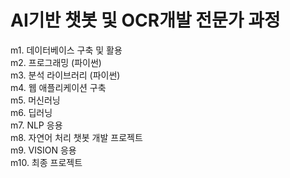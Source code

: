 # AI기반 챗봇 및 OCR개발 전문가 과정  
m1. 데이터베이스 구축 및 활용  
m2. 프로그래밍 (파이썬)  
m3. 분석 라이브러리 (파이썬)  
m4. 웹 애플리케이션 구축  
m5. 머신러닝  
m6. 딥러닝  
m7. NLP 응용  
m8. 자연어 처리 챗봇 개발 프로젝트  
m9. VISION 응용  
m10. 최종 프로젝트  
